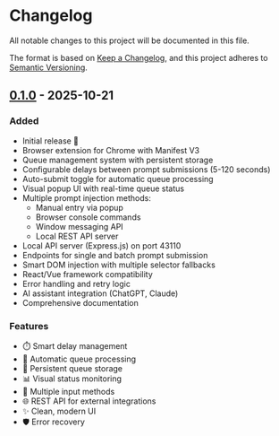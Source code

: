 # Changelog

All notable changes to this project will be documented in this file.

The format is based on [Keep a Changelog](https://keepachangelog.com/en/1.0.0/),
and this project adheres to [Semantic Versioning](https://semver.org/spec/v2.0.0.html).

## [0.1.0] - 2025-10-21

### Added
- Initial release 🎉
- Browser extension for Chrome with Manifest V3
- Queue management system with persistent storage
- Configurable delays between prompt submissions (5-120 seconds)
- Auto-submit toggle for automatic queue processing
- Visual popup UI with real-time queue status
- Multiple prompt injection methods:
  - Manual entry via popup
  - Browser console commands
  - Window messaging API
  - Local REST API server
- Local API server (Express.js) on port 43110
- Endpoints for single and batch prompt submission
- Smart DOM injection with multiple selector fallbacks
- React/Vue framework compatibility
- Error handling and retry logic
- AI assistant integration (ChatGPT, Claude)
- Comprehensive documentation

### Features
- ⏱️ Smart delay management
- 🔄 Automatic queue processing
- 💾 Persistent queue storage
- 📊 Visual status monitoring
- 🎯 Multiple input methods
- 🌐 REST API for external integrations
- ✨ Clean, modern UI
- 🛡️ Error recovery

[0.1.0]: https://github.com/capedigital/midjourney-control-plugin/releases/tag/v0.1.0
